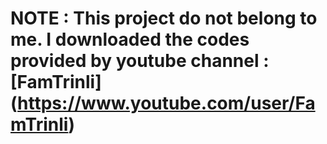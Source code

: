 # NOTE : This project do not belong to me. I downloaded the codes provided by youtube channel : [FamTrinli] (https://www.youtube.com/user/FamTrinli)
